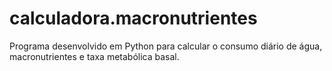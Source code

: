 # calculadora.macronutrientes
Programa desenvolvido em Python para calcular o consumo diário de água, macronutrientes e taxa metabólica basal. 
